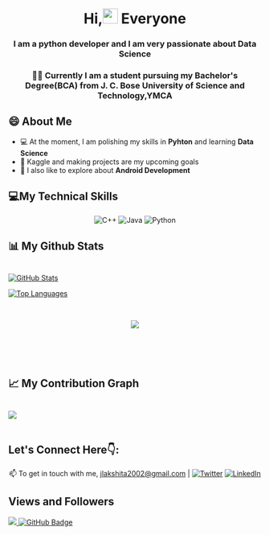 <h1 align="center">Hi,<img src="https://raw.githubusercontent.com/MartinHeinz/MartinHeinz/master/wave.gif" width="30px"> Everyone</h1>

<h3 align="center"> I am a python developer and I am very passionate about Data Science</h3>

<h3 align="center">👩‍🎓 Currently I am a student pursuing my Bachelor's Degree(BCA) from J. C. Bose University of Science and Technology,YMCA</h3>

## 😄 About Me
* 💻 At the moment, I am polishing my skills in **Pyhton** and learning **Data Science**
* 🎯 Kaggle and making projects are my upcoming goals
* 📱 I also like to explore about **Android Development**

## 💻My Technical Skills

<p align="center">
 <img alt="C++" src="https://img.shields.io/badge/c++-%2300599C.svg?&style=for-the-badge&logo=c%2B%2B&ogoColor=white" />
 <img alt="Java" src="https://img.shields.io/badge/java-%23ED8B00.svg?&style=for-the-badge&logo=java&logoColor=white" />
 <img alt="Python" src="https://img.shields.io/badge/python-%2314354C.svg?style=for-the-badge&logo=python&logoColor=white" />
 </p>



## 📊 My Github Stats

  <br/>
    <a href="https://github.com/TheJoker-Life/github-readme-stats"><img alt="GitHub Stats" src="https://github-readme-stats.vercel.app/api?username=TheJoker-Life&show_icons=true&count_private=true&theme=react&hide_border=true&bg_color=0D1117" /></a>
    
  <a href="https://github.com/TheJoker-Life/github-readme-stats"><img alt="Top Languages" src="https://github-readme-stats.vercel.app/api/top-langs/?username=TheJoker-Life&count_private=true&layout=compact&theme=react&hide_border=true&bg_color=0D1117" /></a>
  <br/>
  
  
  <br/>
  <div align="center">
<p><img align="center" src="https://github-readme-streak-stats.herokuapp.com/?user=TheJoker-Life&theme=react"/></p>
  </div>
<br/>


<br/>
<br/>

## 📈 My Contribution Graph

<br/>
<a href="https://github.com/TheJoker-Life/github-readme-activity-graph"><img src="https://activity-graph.herokuapp.com/graph?username=TheJoker-Life&count_private=true&bg_color=0D1117&color=5BCDEC&line=5BCDEC&point=FFFFFF&hide_border=true" /></a>

<br/>
<br/>

## Let's Connect Here👇:

<div align="center">

📫 To get in touch with me, [jlakshita2002@gmail.com](https://mailto:jlakshita2002@gmail.com) | [![Twitter][1.2]][1] [![LinkedIn][2.2]][2]

[1.2]: https://user-images.githubusercontent.com/26264600/88994487-151cad00-d31b-11ea-8795-da01dd1f29d7.png
[2.2]: https://user-images.githubusercontent.com/26264600/88994287-99226500-d31a-11ea-9a80-a91afd654777.png

[1]: https://twitter.com/lakshita02_
[2]: https://www.linkedin.com/in/lakshita-joshi-299811208/

</div>


## Views and Followers
<a href="https://github.com/mayurpai/github-profile-views-counter">
    <img src="https://komarev.com/ghpvc/?username=mayurpai">
</a>
<a href="https://github.com/TheJoker-Life
2?tab=followers"><img src="https://img.shields.io/github/followers/TheJoker-Life
?label=Followers&style=social" alt="GitHub Badge"></a>
 

<!--
**Lakshita02/Lakshita02** is a ✨ _special_ ✨ repository because its `README.md` (this file) appears on your GitHub profile.

Here are some ideas to get you started:

- 🔭 I’m currently working on ...
- 🌱 I’m currently learning ...
- 👯 I’m looking to collaborate on ...
- 🤔 I’m looking for help with ...
- 💬 Ask me about ...
- 📫 How to reach me: ...
- 😄 Pronouns: ...
- ⚡ Fun fact: ...
-->
